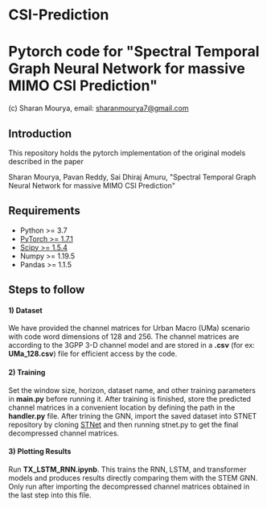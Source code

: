 # CSI-Prediction

# Pytorch code for "Spectral Temporal Graph Neural Network for massive MIMO CSI Prediction"
(c) Sharan Mourya, email: sharanmourya7@gmail.com
## Introduction
This repository holds the pytorch implementation of the original models described in the paper

Sharan Mourya, Pavan Reddy, Sai Dhiraj Amuru, "Spectral Temporal Graph Neural Network for massive MIMO CSI Prediction"

## Requirements
- Python >= 3.7
- [PyTorch >= 1.7.1](https://pytorch.org/get-started/locally/)
- [Scipy >= 1.5.4](https://scipy.org/install/)
- Numpy >= 1.19.5
- Pandas >= 1.1.5


## Steps to follow

#### 1) Dataset 

We have provided the channel matrices for Urban Macro (UMa) scenario with code word dimensions of 128 and 256. The channel matrices are according to the 3GPP 3-D channel model and are stored in a **.csv** (for ex: **UMa_128.csv**) file for efficient access by the code. 

#### 2) Training
Set the window size, horizon, dataset name, and other training parameters in **main.py** before running it. After training is finished, store the predicted channel matrices in a convenient location by defining the path in the **handler.py** file. After trining the GNN, import the saved dataset into STNET repository by cloning [STNet](https://github.com/sharanmourya/Pytorch_STNet) and then running stnet.py to get the final decompressed channel matrices.

#### 3) Plotting Results
Run **TX_LSTM_RNN.ipynb**. This trains the RNN, LSTM, and transformer models and produces results directly comparing them with the STEM GNN. Only run after importing the decompressed channel matrices obtained in the last step into this file.
